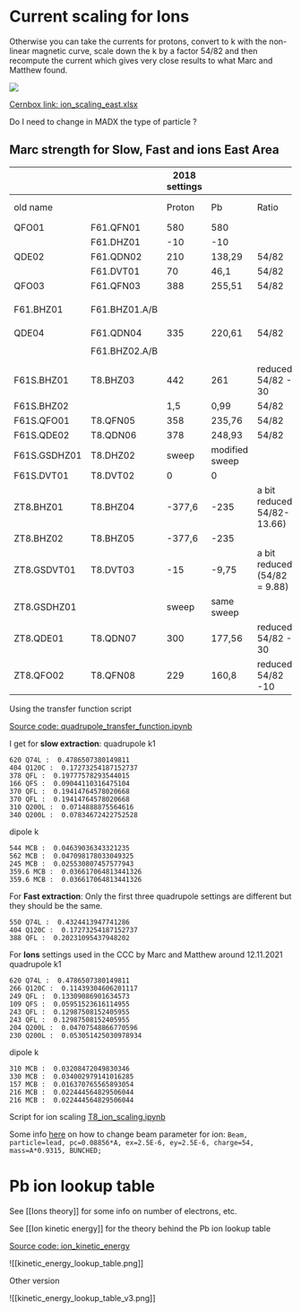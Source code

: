 # Current scaling for Ions

Otherwise you can take the currents for protons, convert to k with the non-linear magnetic curve, scale down the k by a factor 54/82 and then recompute the current which gives very close results to what Marc and Matthew found.

![](https://codimd.web.cern.ch/uploads/upload_5619938e20ef9b23cde7a035f030ba02.png)

[Cernbox link: ion_scaling_east.xlsx](https://cernbox.cern.ch/index.php/s/iIHyDnR9Aeovgnr)

Do I need to change in MADX the type of particle ?

## Marc strength for Slow, Fast and ions East Area


|              |               | 2018 settings |                |                              | 2021 settings |             |         |
| ------------ | ------------- | ------------- | -------------- | ---------------------------- | ------------- | ----------- | ------- |
| old name     |               | Proton        | Pb             | Ratio                        | T8 SE         | T8 FE       | T8 ions |
| QFO01        | F61.QFN01     | 580           | 580            |                              | 620           | 550         | 620     |
|              | F61.DHZ01     | -10           | -10            |                              | 0             | 0           |         |
| QDE02        | F61.QDN02     | 210           | 138,29         | 54/82                        | 404           | 404         | 264,6   |
|              | F61.DVT01     | 70            | 46,1           | 54/82                        | 0             | 0           |         |
| QFO03        | F61.QFN03     | 388           | 255,51         | 54/82                        | 378           | 388         | 243,7   |
|              |               |               |                |                              |               |             |         |
| F61.BHZ01    | F61.BHZ01.A/B |               |                |                              | 544           | -540 (dump) |         |
|              |               |               |                |                              |               |             |         |
| QDE04        | F61.QDN04     | 335           | 220,61         | 54/82                        | 166           |             | 109,1   |
|              |               |               |                |                              |               |             |         |
|              | F61.BHZ02.A/B |               |                |                              | 562           |             |         |
|              |               |               |                |                              |               |             |         |
| F61S.BHZ01   | T8.BHZ03      | 442           | 261            | reduced 54/82 - 30           | 245           |             | 161,3   |
| F61S.BHZ02   |               | 1,5           | 0,99           | 54/82                        |               |             |         |
| F61S.QFO01   | T8.QFN05      | 358           | 235,76         | 54/82                        | 370           |             | 239,2   |
| F61S.QDE02   | T8.QDN06      | 378           | 248,93         | 54/82                        | 370           |             | 239,2   |
| F61S.GSDHZ01 | T8.DHZ02      | sweep         | modified sweep |                              | 127           |             | 83,82   |
| F61S.DVT01   | T8.DVT02      | 0             | 0              |                              | -17           |             | -11,22  |
| ZT8.BHZ01    | T8.BHZ04      | -377,6        | -235           | a bit reduced 54/82-13.66)   | 359,6         |             | 232     |
| ZT8.BHZ02    | T8.BHZ05      | -377,6        | -235           |                              | 359,6         |             | 232     |
| ZT8.GSDVT01  | T8.DVT03      | -15           | -9,75          | a bit reduced (54/82 = 9.88) | 5             |             | 3,3     |
| ZT8.GSDHZ01  |               | sweep         | same sweep     |                              | -30 ?         |             | -45     |
| ZT8.QDE01    | T8.QDN07      | 300           | 177,56         | reduced 54/82 - 30           | 310           |             | 204     |
| ZT8.QFO02    | T8.QFN08      | 229           | 160,8          | reduced 54/82 -10            | 340           |             | 223,7   |

Using the transfer function script

[Source code: quadrupole_transfer_function.ipynb](https://gitlab.cern.ch/eljohnso/acc-models-tls-eliott-fork/-/blob/EliottBranch/ps_extraction/east-fast-extraction/quadrupole_scan/quadrupole_transfer_function.ipynb)

I get for **slow extraction**:
quadrupole k1
```
620 Q74L :  0.4786507380149811
404 Q120C :  0.17273254187152737
378 QFL :  0.19777578293544015
166 QFS :  0.09044110316475104
370 QFL :  0.19414764578020668
370 QFL :  0.19414764578020668
310 Q200L :  0.0714888875564616
340 Q200L :  0.07834672422752528
```
dipole k 
```
544 MCB :  0.04639036343321235
562 MCB :  0.047098178033049325
245 MCB :  0.025530807457577943
359.6 MCB :  0.036617064813441326
359.6 MCB :  0.036617064813441326
```

For **Fast extraction**:
Only the first three quadrupole settings are different but they should be the same.
```
550 Q74L :  0.4324413947741286
404 Q120C :  0.17273254187152737
388 QFL :  0.20231095437948202
```

For **Ions** settings used in the CCC by Marc and Matthew around 12.11.2021
quadrupole k1
```
620 Q74L :  0.4786507380149811
266 Q120C :  0.11439304606201117
249 QFL :  0.13309086901634573
109 QFS :  0.05951523616114955
243 QFL :  0.12987508152405955
243 QFL :  0.12987508152405955
204 Q200L :  0.04707548866770596
230 Q200L :  0.053051425030978934
```
dipole k 
```
310 MCB :  0.03208472049830346
330 MCB :  0.034002979141016285
157 MCB :  0.016370765565893054
216 MCB :  0.022444564829506044
216 MCB :  0.022444564829506044
```

Script for ion scaling
[T8_ion_scaling.ipynb](https://gitlab.cern.ch/eljohnso/acc-models-tls-eliott-fork/-/blob/EliottBranch/ps_extraction/f61t8/T8_ion_scaling.ipynb)

Some info [here](https://gitlab.cern.ch/search?search=+PARTICLE%3Dlead&nav_source=navbar&project_id=126483&search_code=true&repository_ref=2021) on how to change beam parameter for ion: `Beam, particle=lead, pc=0.08856*A, ex=2.5E-6, ey=2.5E-6, charge=54, mass=A*0.9315, BUNCHED;`

# Pb ion lookup table

See [[Ions theory]] for some info on number of electrons, etc.

See [[Ion kinetic energy]] for the theory behind the Pb ion lookup table

[Source code: ion_kinetic_energy](https://gitlab.cern.ch/eljohnso/quad-scan-east/-/blob/master/ion_kinetic_energy.ipynb)

![[kinetic_energy_lookup_table.png]]

Other version

![[kinetic_energy_lookup_table_v3.png]]

